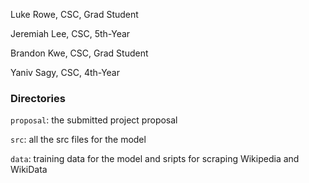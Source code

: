Luke Rowe, CSC, Grad Student

Jeremiah Lee, CSC, 5th-Year

Brandon Kwe, CSC, Grad Student

Yaniv Sagy, CSC, 4th-Year

### Directories
`proposal`: the submitted project proposal

`src`: all the src files for the model

`data`: training data for the model and sripts for scraping Wikipedia and WikiData
